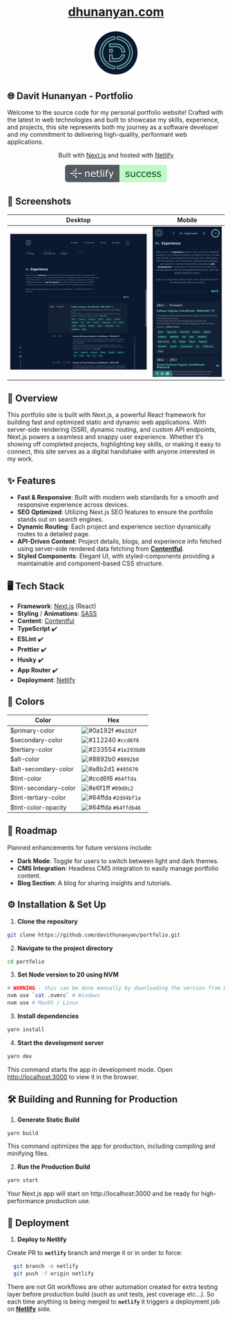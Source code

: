 <h1 align="center">
  <a href="https://dhunanyan.com" alt="Official Website">
    <p>dhunanyan.com</p>
    <img alt="Logo" src="https://raw.githubusercontent.com/dhunanyan/portfolio/master/public/svg/i_logo-bg.svg" width="100" />
  </a>
</h1>

## 🌐 Davit Hunanyan - Portfolio

Welcome to the source code for my personal portfolio website! Crafted with the latest in web technologies and built to showcase my skills, experience, and projects, this site represents both my journey as a software developer and my commitment to delivering high-quality, performant web applications.

<p align="center">
  Built with <a href="https://dhunanyan.com" alt="Next.js">Next.js</a> and hosted with <a href="https://dhunanyan.com" alt="https://www.netlify.com">Netlify</a>
</p>

<p align="center">
  <a href="https://app.netlify.com/sites/dhunanyan/deploys" alt="Netlify Deploys">
    <img alt="Netlify Status" src="https://raw.githubusercontent.com/dhunanyan/portfolio/master/docs/i_netlify.svg"  />
  </a>
</p>

## 📸 Screenshots

| Desktop                                                                                                         | Mobile                                                                                                        |
| --------------------------------------------------------------------------------------------------------------- | ------------------------------------------------------------------------------------------------------------- |
| ![Desktop Screenshot](https://raw.githubusercontent.com/dhunanyan/portfolio/master/docs/screenshot-desktop.png) | ![Mobile Screenshot](https://raw.githubusercontent.com/dhunanyan/portfolio/master/docs/screenshot-mobile.png) |

## 🎨 Overview

This portfolio site is built with Next.js, a powerful React framework for building fast and optimized static and dynamic web applications. With server-side rendering (SSR), dynamic routing, and custom API endpoints, Next.js powers a seamless and snappy user experience. Whether it’s showing off completed projects, highlighting key skills, or making it easy to connect, this site serves as a digital handshake with anyone interested in my work.

## ✨ Features

- **Fast & Responsive**: Built with modern web standards for a smooth and responsive experience across devices.
- **SEO Optimized**: Utilizing Next.js SEO features to ensure the portfolio stands out on search engines.
- **Dynamic Routing**: Each project and experience section dynamically routes to a detailed page.
- **API-Driven Content**: Project details, blogs, and experience info fetched using server-side rendered data fetching from [**Contentful**](https://www.contentful.com 'Contentful').
- **Styled Components**: Elegant UI, with styled-components providing a maintainable and component-based CSS structure.

## 🖥️ Tech Stack

- **Framework**: [Next.js](https://nextjs.org 'Next.js') (React)
- **Styling** / **Animations**: [SASS](https://sass-lang.com 'SASS')
- **Content**: [Contentful](https://www.contentful.com 'Contentful')
- **TypeScript** ✔️
- **ESLint** ✔️
- **Prettier** ✔️
- **Husky** ✔️
- **App Router** ✔️
- **Deployment**: [Netlify](https://www.netlify.com, 'Netlify')

## 🎨 Colors

| Color                 | Hex                                                                  |
| --------------------- | -------------------------------------------------------------------- |
| $primary-color        | ![#0a192f](https://via.placeholder.com/10/0a192f?text=+) `#0a192f`   |
| $secondary-color      | ![#112240](https://via.placeholder.com/10/ccd6f6?text=+) `#ccd6f6`   |
| $tertiary-color       | ![#233554](https://via.placeholder.com/10/232A39?text=+) `#1e293b80` |
| $alt-color            | ![#8892b0](https://via.placeholder.com/10/8892b0?text=+) `#8892b0`   |
| $alt-secondary-color  | ![#a8b2d1](https://via.placeholder.com/10/495670?text=+) `#495670`   |
| $tint-color           | ![#ccd6f6](https://via.placeholder.com/10/64ffda?text=+) `#64ffda`   |
| $tint-secondary-color | ![#e6f1ff](https://via.placeholder.com/10/89d0c2?text=+) `#89d0c2`   |
| $tint-tertiary-color  | ![#64ffda](https://via.placeholder.com/10/293C43?text=+) `#2dd4bf1a` |
| $tint-color-opacity   | ![#64ffda](https://via.placeholder.com/10/386463?text=+) `#64ffdb46` |

## 🚧 Roadmap

Planned enhancements for future versions include:

- **Dark Mode**: Toggle for users to switch between light and dark themes.
- **CMS Integration**: Headless CMS integration to easily manage portfolio content.
- **Blog Section**: A blog for sharing insights and tutorials.

## ⚙️ Installation & Set Up

1. **Clone the repository**

```bash
git clone https://github.com/davithunanyan/portfolio.git
```

2. **Navigate to the project directory**

```bash
cd portfolio
```

3. **Set Node version to 20 using NVM**

```bash
# WARNING - this can be done manually by downloading the version from https://nodejs.org/en/download/package-manager
nvm use `cat .nvmrc` # Windows
nvm use # MacOS / Linux
```

3. **Install dependencies**

```bash
yarn install
```

4. **Start the development server**

```bash
yarn dev
```

This command starts the app in development mode. Open [http://localhost:3000](http://localhost:3000) to view it in the browser.

## 🛠 Building and Running for Production

1. **Generate Static Build**

```bash
yarn build
```

This command optimizes the app for production, including compiling and minifying files.

2. **Run the Production Build**

```bash
yarn start
```

Your Next.js app will start on http://localhost:3000 and be ready for high-performance production use.

## 🚀 Deployment

1. **Deploy to Netlify**

Create PR to **`netlify`** branch and merge it or in order to force:

```bash
  git branch -m netlify
  git push -f origin netlify
```

There are not Git workflows are other automation created for extra testing layer before production build (such as unit tests, jest coverage etc...). So each time anything is being merged to **`netlify`** it triggers a deployment job on [**Netlify**](https://app.netlify.com/sites/dhunanyan/deploys) side.
